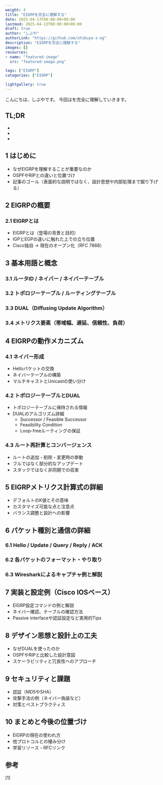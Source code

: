 ```yaml
---
weight: 4
title: "EIGRPを完全に理解する"
date: 2025-04-13T00:00:00+09:00
lastmod: 2025-04-13T00:00:00+09:00
draft: true
author: "しぶや"
authorLink: "https://github.com/shibuya-s-eg"
description: "EIGRPを完全に理解する"
images: []
resources:
- name: "featured-image"
  src: "featured-image.png"

tags: ["EIGRP"]
categories: ["EIGRP"]

lightgallery: true
---
```


<!--
Todo:
- TLDR

-->


こんにちは、しぶやです。
今回はを完全に理解していきます。


## TL;DR

*
*
*

## 1 はじめに
- なぜEIGRPを理解することが重要なのか
- OSPFやRIPとの違いと位置づけ
- 記事のゴール（表面的な説明ではなく、設計思想や内部処理まで掘り下げる）

## 2 EIGRPの概要
### 2.1 EIGRPとは
- EIGRPとは（登場の背景と目的）
- IGPとEGPの違いに触れた上での立ち位置
- Cisco独自 → 現在のオープン化（RFC 7868）

## 3 基本用語と概念
### 3.1 ルータID / ネイバー / ネイバーテーブル
### 3.2 トポロジーテーブル / ルーティングテーブル
### 3.3 DUAL（Diffusing Update Algorithm）
### 3.4 メトリクス要素（帯域幅、遅延、信頼性、負荷）

## 4 EIGRPの動作メカニズム
### 4.1 ネイバー形成
- Helloパケットの交換
- ネイバーテーブルの構築
- マルチキャストとUnicastの使い分け

### 4.2 トポロジーテーブルとDUAL
- トポロジーテーブルに保持される情報
- DUALのアルゴリズム詳細
  - Successor / Feasible Successor
  - Feasibility Condition
  - Loop-freeルーティングの保証

### 4.3 ルート再計算とコンバージェンス
- ルートの追加・削除・変更時の挙動
- フルではなく部分的なアップデート
- スタックではなく非同期での収束

## 5 EIGRPメトリクス計算式の詳細
- デフォルトのK値とその意味
- カスタマイズ可能な点と注意点
- バランス調整と設計への影響

## 6 パケット種別と通信の詳細
### 6.1 Hello / Update / Query / Reply / ACK
### 6.2 各パケットのフォーマット・やり取り
### 6.3 Wiresharkによるキャプチャ例と解説

## 7 実装と設定例（Cisco IOSベース）
- EIGRP設定コマンドの例と解説
- ネイバー確認、テーブルの確認方法
- Passive interfaceや認証設定など実用的Tips

## 8 デザイン思想と設計上の工夫
- なぜDUALを使ったのか
- OSPFやRIPと比較した設計意図
- スケーラビリティと冗長性へのアプローチ

## 9 セキュリティと課題
- 認証（MD5やSHA）
- 攻撃手法の例（ネイバー偽装など）
- 対策とベストプラクティス

## 10 まとめと今後の位置づけ
- EIGRPの現在の使われ方
- 他プロトコルとの棲み分け
- 学習リソース・RFCリンク



## 参考

[1] []()
